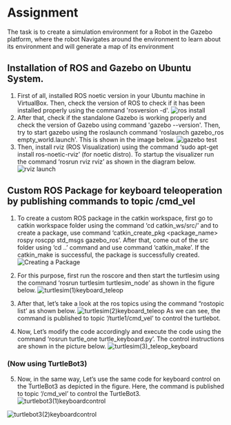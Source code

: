 # Assignment
The task is to create a simulation environment for a Robot in the Gazebo platform, where the robot Navigates around the environment to learn about its environment and will generate a map of its environment

## Installation of ROS and Gazebo on Ubuntu System.
 1.	First of all, installed ROS noetic version in your Ubuntu machine in VirtualBox. Then, check the version of ROS to check if it has been installed properly using the command 'rosversion -d'. 
![ros install](https://user-images.githubusercontent.com/83338844/182037660-8d0d8811-5023-460c-91ec-0b9d8161d346.png)
 2.	After that, check if the standalone Gazebo is working properly and check the version of Gazebo using command 'gazebo --version'. Then, try to start gazebo using the roslaunch command 'roslaunch gazebo_ros empty_world.launch'. This is shown in the image below.
![gazebo test](https://user-images.githubusercontent.com/83338844/182037625-f28a22eb-eb5b-4445-a533-76b907d235cf.png)
3.	Then, install rviz (ROS Visualization) using the command ‘sudo apt-get install ros-noetic-rviz’ (for noetic distro). To startup the visualizer run the command ‘rosrun rviz rviz’ as shown in the diagram below.
![rviz launch](https://user-images.githubusercontent.com/83338844/182207634-22efbe19-c4a8-4106-a998-74ac0bb8dc3a.png)

## Custom ROS Package for keyboard teleoperation by publishing commands to topic /cmd_vel

1.	To create a custom ROS package in the catkin workspace, first go to catkin workspace folder using the command ‘cd catkin_ws/src/’ and to create a package, use command ‘catkin_create_pkg <package_name> rospy roscpp std_msgs gazebo_ros’. After that, come out of the src folder using ‘cd ..’ command and use command ‘catkin_make’. If the catkin_make is successful, the package is successfully created. 
![Creating a Package](https://user-images.githubusercontent.com/83338844/182207853-8ac43be9-a63a-420d-a15f-901e4fdf59ee.png)

2.	For this purpose, first run the roscore and then start the turtlesim using the command ‘rosrun turtlesim turtlesim_node’ as shown in the figure below.
![turtlesim(1)keyboard_teleop](https://user-images.githubusercontent.com/83338844/182208162-edb788f7-37c9-49f5-9d9e-2541adabad1a.png)

3.	After that, let’s take a look at the ros topics using the command “rostopic list’ as shown below.
![turtlesim(2)keyboard_teleop](https://user-images.githubusercontent.com/83338844/182208441-34d359a4-470c-4573-b49d-d2ef74539a3b.png)
As we can see, the command is published to topic ‘/turtle1/cmd_vel’ to control the turtlebot.

4.	Now, Let’s modify the code accordingly and execute the code using the command ‘rosrun turtle_one turtle_keyboard.py’. The control instructions are shown in the picture below.
![turtlesim(3)_teleop_keyboard](https://user-images.githubusercontent.com/83338844/182208760-290263d7-00a4-4f1b-90da-5c5a885c3303.png)

### (Now using TurtleBot3)
5.	Now, in the same way, Let’s use the same code for keyboard control on the TurtleBot3 as depicted in the figure. Here, the command is published to topic ‘/cmd_vel’   to control the TurtleBot3.
![turtlebot3(1)keyboardcontrol](https://user-images.githubusercontent.com/83338844/182208986-f79b8cfe-95ae-432b-a811-6399d604adf1.png)

![turtlebot3(2)keyboardcontrol](https://user-images.githubusercontent.com/83338844/182209020-fab46cdd-c2e5-49c1-b991-3c65ec7a5ad3.png)
